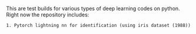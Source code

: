 This are test builds for various types of deep learning codes on python. Right now the repository includes:

    1. Pytorch lightning nn for identification (using iris dataset (1988))


